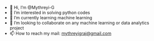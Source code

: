 - 👋 Hi, I’m @Mythreyi-G
- 👀 I’m interested in solving python codes
- 🌱 I’m currently learning machine learning
- 💞️ I’m looking to collaborate on any machine learning or data analytics project
- 📫 How to reach my mail: mythreyigraj@gmail.com

<!---
Mythreyi-G/Mythreyi-G is a ✨ special ✨ repository because its `README.md` (this file) appears on your GitHub profile.
You can click the Preview link to take a look at your changes.
--->
